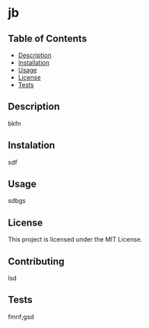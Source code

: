 # jb

## Table of Contents
- [Description](#description)
- [Installation](#installation)
- [Usage](#usage)
- [License](#license)
- [Tests](#tests)


## Description 
bkfn

## Instalation 
sdf

## Usage 
sdbgs

## License
This project is licensed under the MIT License.

## Contributing
lsd

## Tests
fmnf;gsd

